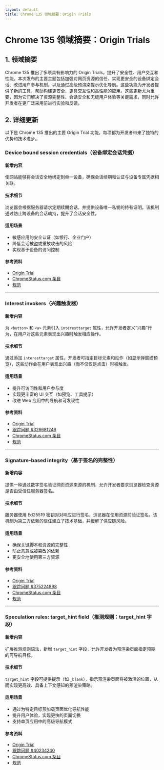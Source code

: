 ```yaml
---
layout: default
title: Chrome 135 领域摘要：Origin Trials
---
```


# Chrome 135 领域摘要：Origin Trials

## 1. 领域摘要

Chrome 135 推出了多项具有影响力的 Origin Trials，提升了安全性、用户交互和性能。本次发布的主要主题包括加强对网页资源的信任、实现更安全的设备绑定会话、改进用户参与机制，以及通过高级预渲染提示优化导航。这些功能为开发者提供了新的工具，帮助构建更安全、更具交互性和高性能的应用。这些更新尤为重要，因为它们解决了资源完整性、会话安全和无缝用户体验等关键需求，同时允许开发者在更广泛采用前进行实验和反馈。

## 2. 详细更新

以下是 Chrome 135 推出的主要 Origin Trial 功能，每项都为开发者带来了独特的优势和技术进步。

### Device bound session credentials（设备绑定会话凭据）

#### 新增内容
使网站能够将会话安全地绑定到单一设备，确保会话续期和认证与设备专属凭据相关联。

#### 技术细节
浏览器会根据服务器请求定期续期会话，并提供设备唯一私钥的持有证明。该机制通过防止跨设备的会话劫持，提升了会话安全性。

#### 适用场景
- 敏感应用的安全认证（如银行、企业门户）
- 降低会话被盗或重放攻击的风险
- 实现基于设备的访问控制

#### 参考资料
- [Origin Trial](https://developer.chrome.com/origintrials/#/view_trial/3911939226324697089)
- [ChromeStatus.com 条目](https://chromestatus.com/feature/5140168270413824)
- [规范](https://w3c.github.io/webappsec-dbsc)

---

### Interest invokers（兴趣触发器）

#### 新增内容
为 `<button>` 和 `<a>` 元素引入 `interesttarget` 属性，允许开发者定义“兴趣”行为，在用户对这些元素表现出兴趣时触发相应操作。

#### 技术细节
通过添加 `interesttarget` 属性，开发者可指定目标元素和动作（如显示弹窗或预览），这些动作会在用户表现出兴趣（而不仅仅是点击）时被触发。

#### 适用场景
- 提升可访问性和用户参与度
- 实现更丰富的 UI 交互（如预览、工具提示）
- 改进 Web 应用中的导航和可发现性

#### 参考资料
- [Origin Trial](https://developer.chrome.com/origintrials/#/view_trial/813462682693795841)
- [跟踪问题 #326681249](https://issues.chromium.org/issues/326681249)
- [ChromeStatus.com 条目](https://chromestatus.com/feature/4530756656562176)
- [规范](https://github.com/whatwg/html/pull/11006)

---

### Signature-based integrity（基于签名的完整性）

#### 新增内容
提供一种通过数字签名验证网页资源来源的机制，允许开发者要求浏览器检查资源是否由受信任服务器签名。

#### 技术细节
服务器使用 Ed25519 密钥对对响应进行签名，浏览器在使用资源前验证签名。该机制为第三方依赖的信任建立了技术基础，并缓解了供应链风险。

#### 适用场景
- 确保关键脚本和资源的完整性
- 防止恶意或被篡改的依赖
- 更安全地使用第三方资源

#### 参考资料
- [Origin Trial](https://developer.chrome.com/origintrials/#/view_trial/2704974526189404161)
- [跟踪问题 #375224898](https://issues.chromium.org/issues/375224898)
- [ChromeStatus.com 条目](https://chromestatus.com/feature/5032324620877824)
- [规范](https://wicg.github.io/signature-based-sri)

---

### Speculation rules: target_hint field（推测规则：target_hint 字段）

#### 新增内容
扩展推测规则语法，新增 `target_hint` 字段，允许开发者为预渲染页面指定预期的可导航目标。

#### 技术细节
`target_hint` 字段可提供提示（如 `_blank`），指示预渲染页面将被激活的位置，从而实现更高效、具备上下文感知的预渲染策略。

#### 适用场景
- 通过为特定目标预加载页面优化导航性能
- 提升用户体验，实现更快的页面切换
- 支持单页应用中的高级导航模式

#### 参考资料
- [Origin Trial](https://developer.chrome.com/origintrials/#/view_trial/1858297796243750913)
- [跟踪问题 #40234240](https://issues.chromium.org/issues/40234240)
- [ChromeStatus.com 条目](https://chromestatus.com/feature/5162540351094784)
- [规范](https://wicg.github.io/nav-speculation/speculation-rules.html)
